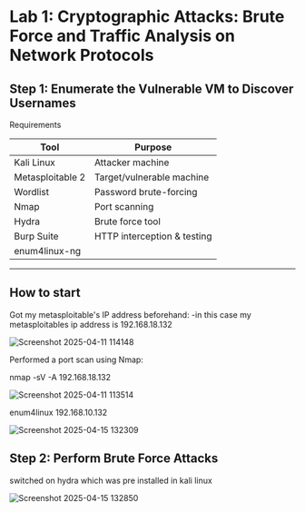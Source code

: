 # Lab 1: Cryptographic Attacks: Brute Force and Traffic Analysis on Network Protocols

## Step 1: Enumerate the Vulnerable VM to Discover Usernames
Requirements

| Tool               | Purpose                        |
|--------------------|--------------------------------|
| Kali Linux         | Attacker machine               |
| Metasploitable 2   | Target/vulnerable machine      |
| Wordlist           | Password brute-forcing         |
| Nmap               | Port scanning                  |
| Hydra              | Brute force tool               |
| Burp Suite         | HTTP interception & testing    |
| enum4linux-ng      |                                |
---
## How to start

Got my metasploitable's IP address beforehand:
-in this case my metasploitables ip address is 192.168.18.132

![Screenshot 2025-04-11 114148](https://github.com/user-attachments/assets/e46ca9d7-de06-4805-9959-0d575431749d)

Performed a port scan using Nmap:

nmap -sV -A 192.168.18.132

![Screenshot 2025-04-11 113514](https://github.com/user-attachments/assets/f12b45e0-630f-43d6-b422-cbdfd93f749f)

enum4linux 192.168.10.132

![Screenshot 2025-04-15 132309](https://github.com/user-attachments/assets/f4b7dc2a-b9f6-44c3-9aab-3c6ae396ee77)

## Step 2: Perform Brute Force Attacks

switched on hydra which was pre installed in kali linux

![Screenshot 2025-04-15 132850](https://github.com/user-attachments/assets/4e05fd81-6395-406d-8d5f-858e368a825f)


